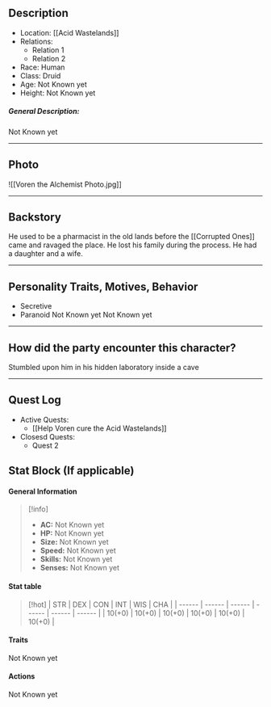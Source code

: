 
## Description
- Location: [[Acid Wastelands]]
- Relations: 
	- Relation 1
	- Relation 2
- Race: Human
- Class: Druid
- Age: Not Known yet
- Height: Not Known yet

##### General Description:
Not Known yet



---

## Photo


![[Voren the Alchemist Photo.jpg]]





---

## Backstory
He used to be a pharmacist in the old lands before the [[Corrupted Ones]] came and ravaged the place. He lost his family during the process. He had a daughter and a wife.

---


## Personality Traits, Motives, Behavior
- Secretive
- Paranoid
Not Known yet
Not Known yet

---

## How did the party encounter this character?
Stumbled upon him in his hidden laboratory inside a cave

---


## Quest Log
- Active Quests:
	- [[Help Voren cure the Acid Wastelands]]
- Closesd Quests:
	- Quest 2


## Stat Block (If applicable)
#### General Information

>[!info]
>- **AC:** Not Known yet
>- **HP:** Not Known yet
>- **Size:** Not Known yet
>- **Speed:** Not Known yet
>- **Skills:** Not Known yet
>- **Senses:** Not Known yet

#### Stat table

>[!hot]
>| STR    | DEX    | CON    | INT    | WIS    | CHA    |
>| ------ | ------ | ------ | ------ | ------ | ------ |
>| 10(+0) | 10(+0) | 10(+0) | 10(+0) | 10(+0) | 10(+0) |

#### Traits

Not Known yet 


#### Actions

Not Known yet 